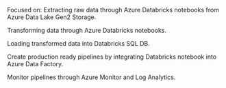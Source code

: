 Focused on:
Extracting raw data through Azure Databricks notebooks from Azure Data Lake Gen2 Storage.  

Transforming data through Azure Databricks notebooks.

Loading transformed data into Databricks SQL DB.

Create production ready pipelines by integrating Databricks notebook into Azure Data Factory.

Monitor pipelines through Azure Monitor and Log Analytics.
